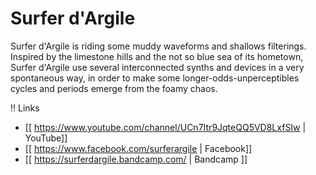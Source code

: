 # Surfer d'Argile

Surfer d'Argile is riding some muddy waveforms and shallows  filterings. Inspired by the limestone hills  and the  not so blue sea of its hometown, Surfer d'Argile use several interconnected synths and devices in a very spontaneous way,  in order to make some longer-odds-unperceptibles cycles and periods emerge from the foamy chaos.

!! Links

* [[ https://www.youtube.com/channel/UCn7Itr9JqteQQ5VD8LxfSIw | YouTube]]
* [[ https://www.facebook.com/surferargile | Facebook]]
* [[ https://surferdargile.bandcamp.com/ | Bandcamp ]]
